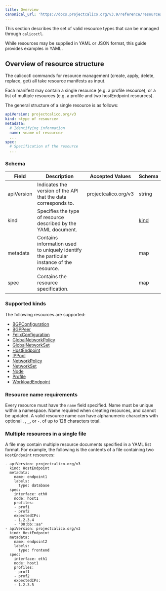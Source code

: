 ```yaml
---
title: Overview
canonical_url: 'https://docs.projectcalico.org/v3.9/reference/resources/overview'
---
```


This section describes the set of valid resource types that can be managed
through `calicoctl`.  

While resources may be supplied in YAML or JSON format, this guide provides examples in YAML.

## Overview of resource structure

The calicoctl commands for resource management (create, apply, delete, replace, get)
all take resource manifests as input.  

Each manifest may contain a single resource
(e.g. a profile resource), or a list of multiple resources (e.g. a profile and two
hostEndpoint resources).

The general structure of a single resource is as follows:

```yaml
apiVersion: projectcalico.org/v3
kind: <type of resource>
metadata:
  # Identifying information
  name: <name of resource>
  ...
spec:
  # Specification of the resource
  ...
```

### Schema

| Field    | Description           | Accepted Values              | Schema |
|----------|-----------------------|------------------------------|--------|
| apiVersion     | Indicates the version of the API that the data corresponds to. | projectcalico.org/v3 | string |
| kind     | Specifies the type of resource described by the YAML document. |  | [kind](#supported-kinds) |
| metadata | Contains information used to uniquely identify the particular instance of the resource. | | map |
| spec     | Contains the resource specification. | | map |

### Supported kinds

The following resources are supported:

- [BGPConfiguration]({{site.baseurl}}/{{page.version}}/reference/resources/bgpconfig)
- [BGPPeer]({{site.baseurl}}/{{page.version}}/reference/resources/bgppeer)
- [FelixConfiguration]({{site.baseurl}}/{{page.version}}/reference/resources/felixconfig)
- [GlobalNetworkPolicy]({{site.baseurl}}/{{page.version}}/reference/resources/globalnetworkpolicy)
- [GlobalNetworkSet]({{site.baseurl}}/{{page.version}}/reference/resources/globalnetworkset)
- [HostEndpoint]({{site.baseurl}}/{{page.version}}/reference/resources/hostendpoint)
- [IPPool]({{site.baseurl}}/{{page.version}}/reference/resources/ippool)
- [NetworkPolicy]({{site.baseurl}}/{{page.version}}/reference/resources/networkpolicy)
- [NetworkSet]({{site.baseurl}}/{{page.version}}/reference/resources/networkset)
- [Node]({{site.baseurl}}/{{page.version}}/reference/resources/node)
- [Profile]({{site.baseurl}}/{{page.version}}/reference/resources/profile)
- [WorkloadEndpoint]({{site.baseurl}}/{{page.version}}/reference/resources/workloadendpoint)

### Resource name requirements

Every resource must have the `name` field specified. Name must be unique within a namespace.
Name required when creating resources, and cannot be updated.
A valid resource name can have alphanumeric characters with optional `.`, `_`, or `-`. of up to 128 characters total.

### Multiple resources in a single file

A file may contain multiple resource documents specified in a YAML list format. For example, the following is the contents of a file containing two `HostEndpoint` resources:

```
- apiVersion: projectcalico.org/v3
  kind: HostEndpoint
  metadata:
    name: endpoint1
    labels:
      type: database
  spec:
    interface: eth0
    node: host1
    profiles:
    - prof1
    - prof2
    expectedIPs:
    - 1.2.3.4
    - "00:bb::aa"
- apiVersion: projectcalico.org/v3
  kind: HostEndpoint
  metadata:
    name: endpoint2
    labels:
      type: frontend
  spec:
    interface: eth1
    node: host1
    profiles:
    - prof1
    - prof2
    expectedIPs:
    - 1.2.3.5
```
